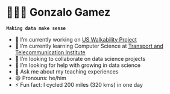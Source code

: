 # 👨🏻‍💻 Gonzalo Gamez

**`Making data make sense`**

- 🔭 I’m currently working on [US Walkability Project](https://github.com/Takosaga/us_walkability) 
- 🌱 I’m currently learning Computer Science at [Transport and Telecommunication Institute](https://tsi.lv/study_programmes/double-degree-in-computer-sciencedata-analytics-and-artificial-intelligence/)
- 👯 I’m looking to collaborate on data science projects
- 🤔 I’m looking for help with growing in data science
- 💬 Ask me about my teaching experiences
- 😄 Pronouns: he/him
- ⚡ Fun fact: I cycled 200 miles (320 kms) in one day

